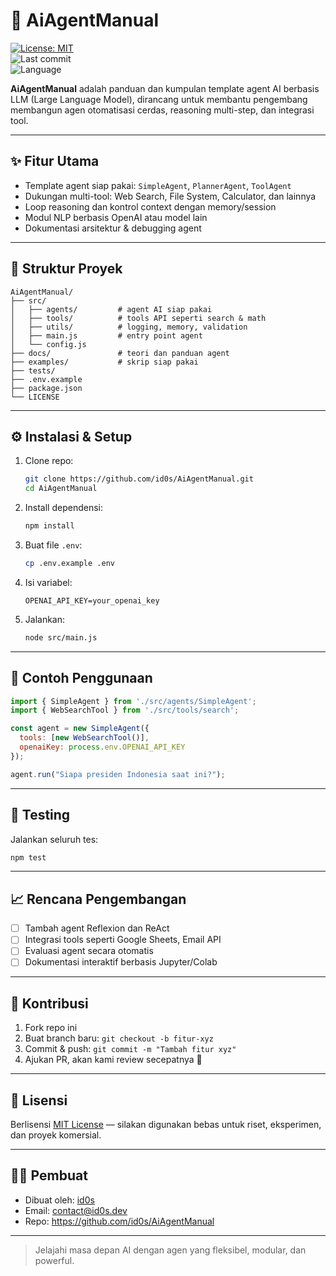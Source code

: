 # 🧠 AiAgentManual

[![License: MIT](https://img.shields.io/badge/License-MIT-blue.svg)](LICENSE)  
![Last commit](https://img.shields.io/github/last-commit/id0s/AiAgentManual)  
![Language](https://img.shields.io/github/languages/top/id0s/AiAgentManual)

**AiAgentManual** adalah panduan dan kumpulan template agent AI berbasis LLM (Large Language Model), dirancang untuk membantu pengembang membangun agen otomatisasi cerdas, reasoning multi-step, dan integrasi tool.

---

## ✨ Fitur Utama

- Template agent siap pakai: `SimpleAgent`, `PlannerAgent`, `ToolAgent`
- Dukungan multi-tool: Web Search, File System, Calculator, dan lainnya
- Loop reasoning dan kontrol context dengan memory/session
- Modul NLP berbasis OpenAI atau model lain
- Dokumentasi arsitektur & debugging agent

---

## 📁 Struktur Proyek

```text
AiAgentManual/
├── src/
│   ├── agents/         # agent AI siap pakai
│   ├── tools/          # tools API seperti search & math
│   ├── utils/          # logging, memory, validation
│   ├── main.js         # entry point agent
│   └── config.js
├── docs/               # teori dan panduan agent
├── examples/           # skrip siap pakai
├── tests/
├── .env.example
├── package.json
└── LICENSE
```

---

## ⚙️ Instalasi & Setup

1. Clone repo:
   ```bash
   git clone https://github.com/id0s/AiAgentManual.git
   cd AiAgentManual
   ```

2. Install dependensi:
   ```bash
   npm install
   ```

3. Buat file `.env`:
   ```bash
   cp .env.example .env
   ```

4. Isi variabel:
   ```
   OPENAI_API_KEY=your_openai_key
   ```

5. Jalankan:
   ```bash
   node src/main.js
   ```

---

## 📌 Contoh Penggunaan

```js
import { SimpleAgent } from './src/agents/SimpleAgent';
import { WebSearchTool } from './src/tools/search';

const agent = new SimpleAgent({
  tools: [new WebSearchTool()],
  openaiKey: process.env.OPENAI_API_KEY
});

agent.run("Siapa presiden Indonesia saat ini?");
```

---

## 🧪 Testing

Jalankan seluruh tes:
```bash
npm test
```

---

## 📈 Rencana Pengembangan

- [ ] Tambah agent Reflexion dan ReAct
- [ ] Integrasi tools seperti Google Sheets, Email API
- [ ] Evaluasi agent secara otomatis
- [ ] Dokumentasi interaktif berbasis Jupyter/Colab

---

## 🤝 Kontribusi

1. Fork repo ini  
2. Buat branch baru: `git checkout -b fitur-xyz`  
3. Commit & push: `git commit -m "Tambah fitur xyz"`  
4. Ajukan PR, akan kami review secepatnya 🚀

---

## 📄 Lisensi

Berlisensi [MIT License](LICENSE) — silakan digunakan bebas untuk riset, eksperimen, dan proyek komersial.

---

## 👨‍💻 Pembuat

- Dibuat oleh: [id0s](https://github.com/id0s)  
- Email: contact@id0s.dev  
- Repo: https://github.com/id0s/AiAgentManual

---

> Jelajahi masa depan AI dengan agen yang fleksibel, modular, dan powerful.
